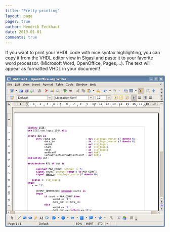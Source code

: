 ```yaml
---
title: "Pretty-printing"
layout: page 
pager: true
author: Hendrik Eeckhaut
date: 2013-01-01
comments: true
---
```


If you want to print your VHDL code with nice syntax highlighting, you can copy it from the VHDL editor view in Sigasi and paste it to your favorite word processor. (Microsoft Word, OpenOffice, Pages,…). The text will appear as formatted VHDL in your document!

![pretty printing VHDL screenshot](images/pretty-printing.png)